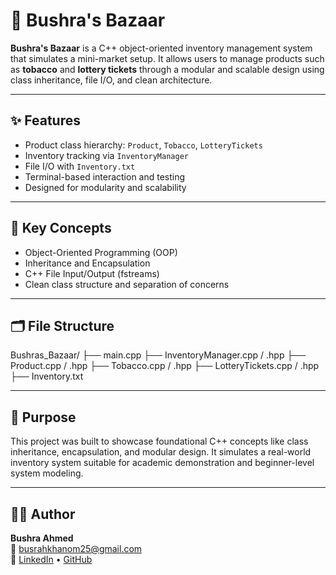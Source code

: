 # 🧾 Bushra's Bazaar

**Bushra's Bazaar** is a C++ object-oriented inventory management system that simulates a mini-market setup. It allows users to manage products such as **tobacco** and **lottery tickets** through a modular and scalable design using class inheritance, file I/O, and clean architecture.

---

## ✨ Features

- Product class hierarchy: `Product`, `Tobacco`, `LotteryTickets`
- Inventory tracking via `InventoryManager`
- File I/O with `Inventory.txt`
- Terminal-based interaction and testing
- Designed for modularity and scalability

---

## 🧠 Key Concepts

- Object-Oriented Programming (OOP)
- Inheritance and Encapsulation
- C++ File Input/Output (fstreams)
- Clean class structure and separation of concerns

---

## 🗂️ File Structure

Bushras_Bazaar/
├── main.cpp
├── InventoryManager.cpp / .hpp
├── Product.cpp / .hpp
├── Tobacco.cpp / .hpp
├── LotteryTickets.cpp / .hpp
├── Inventory.txt

---

## 🎯 Purpose

This project was built to showcase foundational C++ concepts like class inheritance, encapsulation, and modular design. It simulates a real-world inventory system suitable for academic demonstration and beginner-level system modeling.

---

## 👩‍💻 Author

**Bushra Ahmed**  
📧 [busrahkhanom25@gmail.com](mailto:busrahkhanom25@gmail.com)  
🔗 [LinkedIn](https://linkedin.com/in/busrah) • [GitHub](https://github.com/Busrah25)
